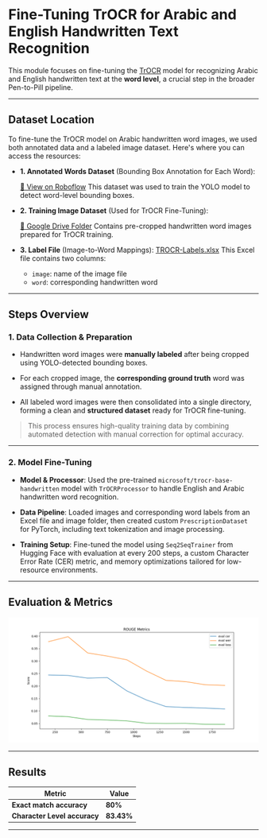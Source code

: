 # **Fine-Tuning TrOCR for Arabic and English Handwritten Text Recognition**

This module focuses on fine-tuning the [TrOCR](https://huggingface.co/microsoft/trocr-base-handwritten) model for recognizing Arabic and English handwritten text at the **word level**, a crucial step in the broader Pen-to-Pill pipeline.

---

## Dataset Location

To fine-tune the TrOCR model on Arabic handwritten word images, we used both annotated data and a labeled image dataset. Here's where you can access the resources:

* **1. Annotated Words Dataset** (Bounding Box Annotation for Each Word):
  
  [🔗 View on Roboflow](https://universe.roboflow.com/handwritten-annotation/word-annotation)
  This dataset was used to train the YOLO model to detect word-level bounding boxes.

* **2. Training Image Dataset** (Used for TrOCR Fine-Tuning):
  
  [🔗 Google Drive Folder](https://drive.google.com/drive/folders/1lawEwlqBepyscLwgvwBQVeLdBfjplsrs?usp=sharing)
  Contains pre-cropped handwritten word images prepared for TrOCR training.

* **3. Label File** (Image-to-Word Mappings):
  [TROCR-Labels.xlsx](https://github.com/HabibaYossre/Pen-To-Pill/blob/main/AI-Models/Fine%20Tune%20TrOCR/Model%20Fine-tuning/TROCR-Labels.xlsx)
  This Excel file contains two columns:

  * `image`: name of the image file
  * `word`: corresponding handwritten word

---

## **Steps Overview**

### **1️. Data Collection & Preparation**

* Handwritten word images were **manually labeled** after being cropped using YOLO-detected bounding boxes.

* For each cropped image, the **corresponding ground truth** word was assigned through manual annotation.

* All labeled word images were then consolidated into a single directory, forming a clean and **structured dataset** ready for TrOCR fine-tuning.

> This process ensures high-quality training data by combining automated detection with manual correction for optimal accuracy.

---

### **2️. Model Fine-Tuning**

* **Model & Processor**: Used the pre-trained `microsoft/trocr-base-handwritten` model with `TrOCRProcessor` to handle English and Arabic handwritten word recognition.

* **Data Pipeline**: Loaded images and corresponding word labels from an Excel file and image folder, then created custom `PrescriptionDataset` for PyTorch, including text tokenization and image processing.

* **Training Setup**: Fine-tuned the model using `Seq2SeqTrainer` from Hugging Face with evaluation at every 200 steps, a custom Character Error Rate (CER) metric, and memory optimizations tailored for low-resource environments.


---

## **Evaluation & Metrics**

![Rough Metrics](./Model%20Fine-tuning/accuracy.png)


---

##  **Results**

| Metric         | Value                               |
| -------------- | ----------------------------------- |
| **Exact match accuracy** | **80%** |
| **Character Level accuracy**  | **83.43%** |

---


